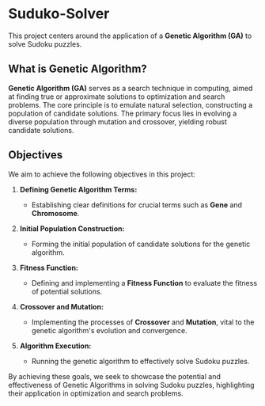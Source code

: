 # Suduko-Solver
This project centers around the application of a **Genetic Algorithm (GA)** to solve Sudoku puzzles.

## What is Genetic Algorithm?
**Genetic Algorithm (GA)** serves as a search technique in computing, aimed at finding true or approximate solutions to optimization and search problems. The core principle is to emulate natural selection, constructing a population of candidate solutions. The primary focus lies in evolving a diverse population through mutation and crossover, yielding robust candidate solutions.

## Objectives

We aim to achieve the following objectives in this project:

1. **Defining Genetic Algorithm Terms:**
   - Establishing clear definitions for crucial terms such as **Gene** and **Chromosome**.

2. **Initial Population Construction:**
   - Forming the initial population of candidate solutions for the genetic algorithm.

3. **Fitness Function:**
   - Defining and implementing a **Fitness Function** to evaluate the fitness of potential solutions.

4. **Crossover and Mutation:**
   - Implementing the processes of **Crossover** and **Mutation**, vital to the genetic algorithm's evolution and convergence.

5. **Algorithm Execution:**
   - Running the genetic algorithm to effectively solve Sudoku puzzles.

By achieving these goals, we seek to showcase the potential and effectiveness of Genetic Algorithms in solving Sudoku puzzles, highlighting their application in optimization and search problems.
